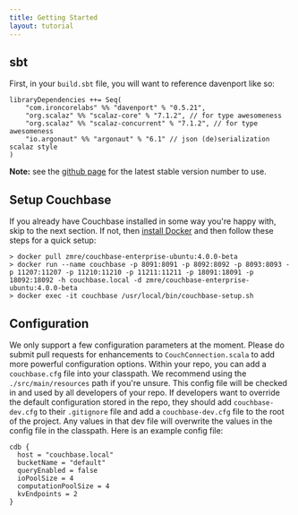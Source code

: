 ```yaml
---
title: Getting Started
layout: tutorial
---
```


## sbt

First, in your `build.sbt` file, you will want to reference davenport like so:

    libraryDependencies ++= Seq(
        "com.ironcorelabs" %% "davenport" % "0.5.21",
        "org.scalaz" %% "scalaz-core" % "7.1.2", // for type awesomeness
        "org.scalaz" %% "scalaz-concurrent" % "7.1.2", // for type awesomeness
        "io.argonaut" %% "argonaut" % "6.1" // json (de)serialization scalaz style
    )

**Note:** see the [github page](https://github.com/ironcorelabs/davenport) for the latest stable version number to use.

## Setup Couchbase

If you already have Couchbase installed in some way you're happy with, skip to the next section.  If not, then [install Docker](http://www.lmgtfy.com/?q=install+docker&l=1) and then follow these steps for a quick setup:

    > docker pull zmre/couchbase-enterprise-ubuntu:4.0.0-beta
    > docker run --name couchbase -p 8091:8091 -p 8092:8092 -p 8093:8093 -p 11207:11207 -p 11210:11210 -p 11211:11211 -p 18091:18091 -p 18092:18092 -h couchbase.local -d zmre/couchbase-enterprise-ubuntu:4.0.0-beta
    > docker exec -it couchbase /usr/local/bin/couchbase-setup.sh

## Configuration

We only support a few configuration parameters at the moment.  Please do submit pull requests for enhancements to `CouchConnection.scala` to add more powerful configuration options.  Within your repo, you can add a `couchbase.cfg` file into your classpath.  We recommend using the `./src/main/resources` path if you're unsure.  This config file will be checked in and used by all developers of your repo.  If developers want to override the default configuration stored in the repo, they should add `couchbase-dev.cfg` to their `.gitignore` file and add a `couchbase-dev.cfg` file to the root of the project.  Any values in that dev file will overwrite the values in the config file in the classpath.  Here is an example config file:

    cdb {
      host = "couchbase.local"
      bucketName = "default"
      queryEnabled = false
      ioPoolSize = 4
      computationPoolSize = 4
      kvEndpoints = 2
    }



